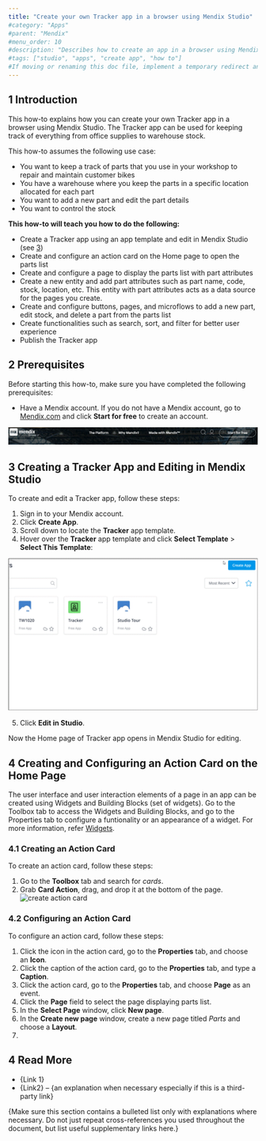 ```yaml
---
title: "Create your own Tracker app in a browser using Mendix Studio"
#category: "Apps"
#parent: "Mendix"
#menu_order: 10
#description: "Describes how to create an app in a browser using Mendix Studio."
#tags: ["studio", "apps", "create app", "how to"]
#If moving or renaming this doc file, implement a temporary redirect and let the respective team know they should update the URL in the product. See Mapping to Products for more details.
---
```


## 1 Introduction

This how-to explains how you can create your own Tracker app in a browser using Mendix Studio. The Tracker app can be used for keeping track of everything from
office supplies to warehouse stock.

This how-to assumes the following use case:

* You want to keep a track of parts that you use in your workshop to repair and maintain customer bikes 
* You have a warehouse where you keep the parts in a specific location allocated for each part
* You want to add a new part and edit the part details
* You want to control the stock

**This how-to will teach you how to do the following:**

* Create a Tracker app using an app template and edit in Mendix Studio (see [3](https://github.com/RaviBasagonda/mendix/blob/main/docs/content/create-your-own-tracker-app.md#3-creating-a-tracker-app-and-editing-in-mendix-studio))
* Create and configure an action card on the Home page to open the parts list
* Create and configure a page to display the parts list with part attributes
* Create a new entity and add part attributes such as part name, code, stock, location, etc. This entity with part attributes acts as a data source for the pages you create.
* Create and configure buttons, pages, and microflows to add a new part, edit stock, and delete a part from the parts list
* Create functionalities such as search, sort, and filter for better user experience
* Publish the Tracker app

## 2 Prerequisites

Before starting this how-to, make sure you have completed the following prerequisites:

* Have a Mendix account. If you do not have a Mendix account, go to [Mendix.com](https://www.mendix.com/) and click **Start for free** to create an account.

![](https://github.com/RaviBasagonda/mendix/blob/main/docs/images/start-for-free.gif?raw=true)

## 3 Creating a Tracker App and Editing in Mendix Studio

To create and edit a Tracker app, follow these steps:

1. Sign in to your Mendix account.
2. Click **Create App**.
3. Scroll down to locate the **Tracker** app template.
4. Hover over the **Tracker** app template and click **Select Template** > **Select This Template**:

![](https://github.com/RaviBasagonda/mendix/blob/main/docs/images/select-tracker-app-template.gif?raw=true)

5. Click **Edit in Studio**.

Now the Home page of Tracker app opens in Mendix Studio for editing.

## 4 Creating and Configuring an Action Card on the Home Page

The user interface and user interaction elements of a page in an app can be created using Widgets and Building Blocks (set of widgets). Go to the Toolbox tab to access the Widgets and Building Blocks, and go to the Properties tab to configure a funtionality or an appearance of a widget. For more information, refer [Widgets](https://docs.mendix.com/studio/page-editor-widgets).

### 4.1 Creating an Action Card

To create an action card, follow these steps:

1. Go to the **Toolbox** tab and search for *cards*.
2. Grab **Card Action**, drag, and drop it at the bottom of the page.
![create action card](docs/images/create-action-card.gif)

### 4.2 Configuring an Action Card

To configure an action card, follow these steps:

1. Click the icon in the action card, go to the **Properties** tab, and choose an **Icon**.
2. Click the caption of the action card, go to the **Properties** tab, and type a **Caption**.
3. Click the action card, go to the **Properties** tab, and choose **Page** as an event.
4. Click the **Page** field to select the page displaying parts list. 
5. In the **Select Page** window, click **New page**.
6. In the **Create new page** window, create a new page titled *Parts* and choose a **Layout**.
7. 

## 4 Read More

* {Link 1}
* {Link2} – {an explanation when necessary especially if this is a third-party link}

{Make sure this section contains a bulleted list only with explanations where necessary. Do not just repeat cross-references you used throughout the document, but list useful supplementary links here.}
